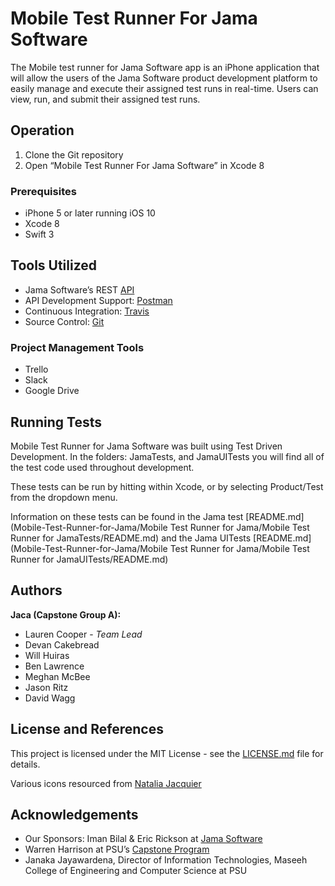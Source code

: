 # Mobile Test Runner For Jama Software

The Mobile test runner for Jama Software app is an iPhone application that will allow the users of the Jama Software product development platform to easily manage and execute their assigned test runs in real-time. Users can view, run, and submit their assigned test runs.

## Operation

1. Clone the Git repository 
2. Open “Mobile Test Runner For Jama Software” in Xcode 8

### Prerequisites

* iPhone 5 or later running iOS 10
* Xcode 8
* Swift 3

## Tools Utilized

* Jama Software’s REST [API](https://dev.jamasoftware.com/rest)
* API Development Support: [Postman](https://www.getpostman.com/)
* Continuous Integration: [Travis](https://travis-ci.org/)
* Source Control: [Git](https://github.com/)

### Project Management Tools

* Trello
* Slack
* Google Drive

## Running Tests

Mobile Test Runner for Jama Software was built using Test Driven Development. 
In the folders: JamaTests, and JamaUITests you will find all of the test code used throughout development. 

These tests can be run by hitting <Command U> within Xcode, or by selecting Product/Test from the dropdown menu. 

Information on these tests can be found in the Jama test [README.md](Mobile-Test-Runner-for-Jama/Mobile Test Runner for Jama/Mobile Test Runner for JamaTests/README.md) and the Jama UITests [README.md](Mobile-Test-Runner-for-Jama/Mobile Test Runner for Jama/Mobile Test Runner for JamaUITests/README.md)

## Authors

**Jaca (Capstone Group A):**
* Lauren Cooper - *Team Lead*
* Devan Cakebread
* Will Huiras
* Ben Lawrence
* Meghan McBee
* Jason Ritz
* David Wagg

## License and References

This project is licensed under the MIT License - see the [LICENSE.md](https://github.com/CapstoneTeamA/Mobile-Test-Runner-for-Jama/blob/master/LICENSE) file for details.

Various icons resourced from [Natalia Jacquier](https://www.iconfinder.com/natuke)


## Acknowledgements

* Our Sponsors: Iman Bilal & Eric Rickson at [Jama Software](https://www.jamasoftware.com/)
* Warren Harrison at PSU’s [Capstone Program](http://wiki.cs.pdx.edu/capstone/) 
* Janaka Jayawardena, Director of Information Technologies, Maseeh College of Engineering and Computer Science at PSU
